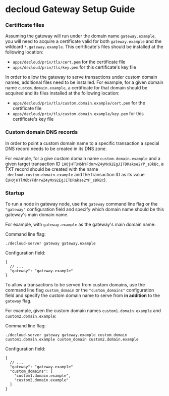 # decloud Gateway Setup Guide

### Certificate files

Assuming the gateway will run under the domain name `gateway.example`, you will need to acquire a  certificate valid for both `gateway.example` and the wildcard `*.gateway.example`. This certificate's files should be installed at the following location:

- `apps/decloud/priv/tls/cert.pem` for the certificate file
- `apps/decloud/priv/tls/key.pem` for this certificate's key file

In order to allow the gateway to serve transactions under custom domain names, additional files need to be installed. For example, for a given domain name `custom.domain.example`, a certificate for that domain should be acquired and its files installed at the following location:

- `apps/decloud/priv/tls/custom.domain.example/cert.pem` for the certificate file
- `apps/decloud/priv/tls/custom.domain.example/key.pem` for this certificate's key file

### Custom domain DNS records

In order to point a custom domain name to a specific transaction a special DNS record needs to be created in its DNS zone.

For example, for a give custom domain name `custom.domain.example` and a given target transaction ID `1H0jHTlM6bYFdnrwZ4yMx92EgJITDRakse2YP_sDkBc`, a TXT record should be created with the name `_decloud.custom.domain.example` and the transaction ID as its value (`1H0jHTlM6bYFdnrwZ4yMx92EgJITDRakse2YP_sDkBc`).

### Startup

To run a node in gateway node, use the `gateway` command line flag or the `"gateway"` configuration field and specify which domain name should be this gateway's main domain name.

For example, with `gateway.example` as the gateway's main domain name:

Command line flag:
```
./decloud-server gateway gateway.example
```

Configuration field:
```jsonc
{
  // ...
  "gateway": "gateway.example"
}
```

To allow a transactions to be served from custom domains, use the command line flag `custom_domain` or the `"custom_domains"` configuration field and specify the custom domain name to serve from **in addition** to the `gateway` flag.

For example, given the custom domain names `custom1.domain.example` and `custom2.domain.example`:

Command line flag:
```
./decloud-server gateway gateway.example custom_domain custom1.domain.example custom_domain custom2.domain.example
```

Configuration field:
```jsonc
{
  // ...
  "gateway": "gateway.example"
  "custom_domains": [
    "custom1.domain.example",
    "custom2.domain.example"
  ]
}
```
